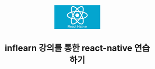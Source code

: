 <p align="center">
  <img src="images/react-native.jpg" width="30%" height="30%">
</p>
<h1 align="center">inflearn 강의를 통한 react-native 연습하기</h1>
